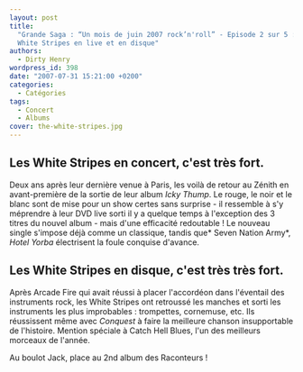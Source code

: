```yaml
---
layout: post
title:
  "Grande Saga : “Un mois de juin 2007 rock’n'roll” - Episode 2 sur 5 : The
  White Stripes en live et en disque"
authors:
  - Dirty Henry
wordpress_id: 398
date: "2007-07-31 15:21:00 +0200"
categories:
  - Catégories
tags:
  - Concert
  - Albums
cover: the-white-stripes.jpg
---
```


## Les White Stripes en concert, c'est très fort.

Deux ans après leur dernière venue à Paris, les voilà de retour au Zénith en
avant-première de la sortie de leur album _Icky Thump_. Le rouge, le noir et le
blanc sont de mise pour un show certes sans surprise - il ressemble à s'y
méprendre à leur DVD live sorti il y a quelque temps à l'exception des 3 titres
du nouvel album - mais d'une efficacité redoutable ! Le nouveau single s'impose
déjà comme un classique, tandis que* Seven Nation Army*, _Hotel Yorba_
électrisent la foule conquise d'avance.

## Les White Stripes en disque, c'est très très fort.

Après Arcade Fire qui avait réussi à placer l'accordéon dans l'éventail des
instruments rock, les White Stripes ont retroussé les manches et sorti les
instruments les plus improbables : trompettes, cornemuse, etc. Ils réussissent
même avec _Conquest_ à faire la meilleure chanson insupportable de l'histoire.
Mention spéciale à Catch Hell Blues, l'un des meilleurs morceaux de l'année.

Au boulot Jack, place au 2nd album des Raconteurs !
